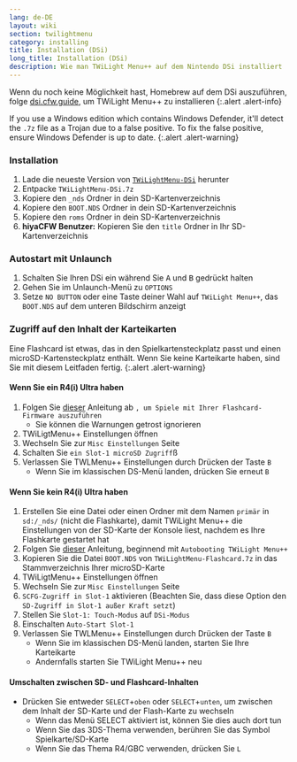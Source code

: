 ```yaml
---
lang: de-DE
layout: wiki
section: twilightmenu
category: installing
title: Installation (DSi)
long_title: Installation (DSi)
description: Wie man TWiLight Menu++ auf dem Nintendo DSi installiert
---
```


Wenn du noch keine Möglichkeit hast, Homebrew auf dem DSi auszuführen, folge [dsi.cfw.guide](https://dsi.cfw.guide), um TWiLight Menu++ zu installieren
{:.alert .alert-info}

If you use a Windows edition which contains Windows Defender, it'll detect the `.7z` file as a Trojan due to a false positive. To fix the false positive, ensure Windows Defender is up to date.
{:.alert .alert-warning}

### Installation
1. Lade die neueste Version von [`TWiLightMenu-DSi`](https://github.com/DS-Homebrew/TWiLightMenu/releases/latest/download/TWiLightMenu-DSi.7z) herunter
1. Entpacke `TWiLightMenu-DSi.7z`
1. Kopiere den `_nds` Ordner in dein SD-Kartenverzeichnis
1. Kopiere den `BOOT.NDS` Ordner in dein SD-Kartenverzeichnis
1. Kopiere den `roms` Ordner in dein SD-Kartenverzeichnis
1. **hiyaCFW Benutzer:** Kopieren Sie den `title` Ordner in Ihr SD-Kartenverzeichnis

### Autostart mit Unlaunch
1. Schalten Sie Ihren DSi ein während Sie <kbd class="face">A</kbd> und <kbd class="face">B</kbd> gedrückt halten
1. Gehen Sie im Unlaunch-Menü zu `OPTIONS`
1. Setze `NO BUTTON` oder eine Taste deiner Wahl auf `TWiLight Menu++`, das `BOOT.NDS` auf dem unteren Bildschirm anzeigt

### Zugriff auf den Inhalt der Karteikarten

Eine Flashcard ist etwas, das in den Spielkartensteckplatz passt und einen microSD-Kartensteckplatz enthält. Wenn Sie keine Karteikarte haben, sind Sie mit diesem Leitfaden fertig.
{:.alert .alert-warning}

#### Wenn Sie ein R4(i) Ultra haben

1. Folgen Sie [dieser](installing-flashcard) Anleitung ab `, um Spiele mit Ihrer Flashcard-Firmware auszuführen`
     - Sie können die Warnungen getrost ignorieren
1. TWiLigtMenu++ Einstellungen öffnen
1. Wechseln Sie zur `Misc Einstellungen` Seite
1. Schalten Sie `ein Slot-1 microSD Zugriff`ß
1. Verlassen Sie TWLMenu++ Einstellungen durch Drücken der Taste `B`
     - Wenn Sie im klassischen DS-Menü landen, drücken Sie erneut `B`

#### Wenn Sie kein R4(i) Ultra haben

1. Erstellen Sie eine Datei oder einen Ordner mit dem Namen `primär` in `sd:/_nds/` (nicht die Flashkarte), damit TWiLight Menu++ die Einstellungen von der SD-Karte der Konsole liest, nachdem es Ihre Flashkarte gestartet hat
1. Folgen Sie [dieser](installing-flashcard) Anleitung, beginnend mit `Autobooting TWiLight Menu++`
1. Kopieren Sie die Datei `BOOT.NDS` von `TWiLightMenu-Flashcard.7z` in das Stammverzeichnis Ihrer microSD-Karte
1. TWiLigtMenu++ Einstellungen öffnen
1. Wechseln Sie zur `Misc Einstellungen` Seite
1. `SCFG-Zugriff in Slot-1` aktivieren (Beachten Sie, dass diese Option den `SD-Zugriff in Slot-1 außer Kraft setzt`)
1. Stellen Sie `Slot-1: Touch-Modus` auf `DSi-Modus`
1. Einschalten `Auto-Start Slot-1`
1. Verlassen Sie TWLMenu++ Einstellungen durch Drücken der Taste `B`
     - Wenn Sie im klassischen DS-Menü landen, starten Sie Ihre Karteikarte
     - Andernfalls starten Sie TWiLight Menu++ neu

#### Umschalten zwischen SD- und Flashcard-Inhalten
- Drücken Sie entweder `SELECT`+`oben` oder `SELECT`+`unten`, um zwischen dem Inhalt der SD-Karte und der Flash-Karte zu wechseln
     - Wenn das Menü SELECT aktiviert ist, können Sie dies auch dort tun
     - Wenn Sie das 3DS-Thema verwenden, berühren Sie das Symbol Spielkarte/SD-Karte
     - Wenn Sie das Thema R4/GBC verwenden, drücken Sie `L`
